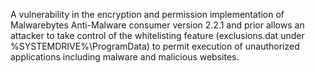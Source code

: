 A vulnerability in the encryption and permission implementation of Malwarebytes Anti-Malware consumer version 2.2.1 and prior allows an
attacker to take control of the whitelisting feature (exclusions.dat under %SYSTEMDRIVE%\ProgramData) to permit  execution of unauthorized 
applications including malware and malicious websites.
